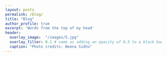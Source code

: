 ```yaml
---
layout: posts
permalink: /blog/
title: "Blog"
author_profile: true
excerpt: 'Words from the top of my head'
header:
  overlay_image:  "/images/5.jpg"
  overlay_filter: 0.1 # same as adding an opacity of 0.5 to a black background
  caption: "Photo credits: Neena Sidhu"
---
```




